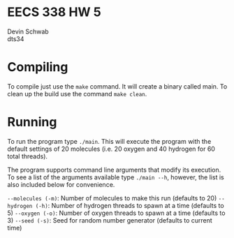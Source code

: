 # EECS 338 HW 5

Devin Schwab  
dts34  

# Compiling

To compile just use the `make` command. It will create a binary called main.
To clean up the build use the command `make clean`.

# Running

To run the program type `./main`. This will execute the program with
the default settings of 20 molecules (i.e. 20 oxygen and 40 hydrogen for 60 total threads).

The program supports command line arguments that modify its execution. To
see a list of the arguments available type `./main --h`, however, the list
is also included below for convenience.

`--molecules (-m)`: Number of molecules to make this run (defaults to 20)
`--hydrogen (-h)`: Number of hydrogen threads to spawn at a time (defaults to 5)
`--oxygen (-o)`: Number of oxygen threads to spawn at a time (defaults to 3)
`--seed (-s)`: Seed for random number generator (defaults to current time)

